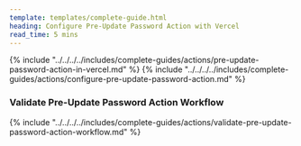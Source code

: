 ```yaml
---
template: templates/complete-guide.html
heading: Configure Pre-Update Password Action with Vercel
read_time: 5 mins
---
```


{% include "../../../../includes/complete-guides/actions/pre-update-password-action-in-vercel.md" %}
{% include "../../../../includes/complete-guides/actions/configure-pre-update-password-action.md" %}

### Validate Pre-Update Password Action Workflow

{% include "../../../../includes/complete-guides/actions/validate-pre-update-password-action-workflow.md" %}
